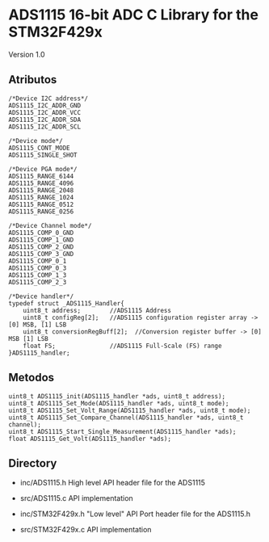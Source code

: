 # ADS1115 16-bit ADC C Library for the STM32F429x

Version 1.0

## Atributos
```
/*Device I2C address*/
ADS1115_I2C_ADDR_GND 
ADS1115_I2C_ADDR_VCC 
ADS1115_I2C_ADDR_SDA 
ADS1115_I2C_ADDR_SCL 

/*Device mode*/
ADS1115_CONT_MODE 
ADS1115_SINGLE_SHOT 

/*Device PGA mode*/
ADS1115_RANGE_6144 
ADS1115_RANGE_4096 
ADS1115_RANGE_2048 
ADS1115_RANGE_1024 
ADS1115_RANGE_0512 
ADS1115_RANGE_0256 

/*Device Channel mode*/
ADS1115_COMP_0_GND 
ADS1115_COMP_1_GND 
ADS1115_COMP_2_GND 
ADS1115_COMP_3_GND 
ADS1115_COMP_0_1 
ADS1115_COMP_0_3
ADS1115_COMP_1_3 
ADS1115_COMP_2_3 

/*Device handler*/
typedef struct _ADS1115_Handler{
	uint8_t address;		//ADS1115 Address
	uint8_t configReg[2]; 	//ADS1115 configuration register array -> [0] MSB, [1] LSB
	uint8_t conversionRegBuff[2];  //Conversion register buffer -> [0] MSB [1] LSB
	float FS;				//ADS1115 Full-Scale (FS) range
}ADS1115_handler;
```

## Metodos
```
uint8_t ADS1115_init(ADS1115_handler *ads, uint8_t address);
uint8_t ADS1115_Set_Mode(ADS1115_handler *ads, uint8_t mode);
uint8_t ADS1115_Set_Volt_Range(ADS1115_handler *ads, uint8_t mode);
uint8_t ADS1115_Set_Compare_Channel(ADS1115_handler *ads, uint8_t channel);
uint8_t ADS1115_Start_Single_Measurement(ADS1115_handler *ads);
float ADS1115_Get_Volt(ADS1115_handler *ads);
```

## Directory

* inc/ADS1115.h High level API header file for the ADS1115
* src/ADS1115.c API implementation

* inc/STM32F429x.h "Low level" API  Port header file for the ADS1115.h
* src/STM32F429x.c API implementation
